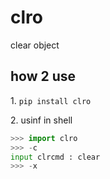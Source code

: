 # clro
clear object

## how 2 use

1\. `pip install clro`

2\. usinf in shell
```python
>>> import clro
>>> -c
input clrcmd : clear
>>> -x
```
